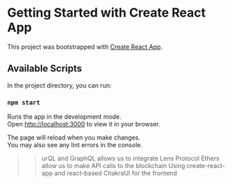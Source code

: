 # Getting Started with Create React App

This project was bootstrapped with [Create React App](https://github.com/facebook/create-react-app).

## Available Scripts

In the project directory, you can run:

### `npm start`

Runs the app in the development mode.\
Open [http://localhost:3000](http://localhost:3000) to view it in your browser.

The page will reload when you make changes.\
You may also see any lint errors in the console.

> > urQL and GraphQL allows us to integrate Lens Protocol
> > Ethers allow us to make API calls to the blockchain
> > Using create-react-app and react-based ChakraUI for the frontend
